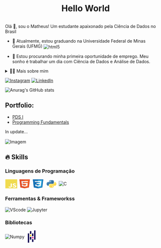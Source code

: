 <!--título-->
<div id="user-content-toc">
  <ul align="center">
    <summary><h1 style="display: inline-block">Hello World</h1></summary>
</div>

<!-- Presentation -->
<p>
  Olá 👋, sou o Matheus! Um estudante apaixonado pela Ciência de Dados no Brasil
  
  - 🌱 Atualmente, estou graduando na Universidade Federal de Minas Gerais (UFMG) <img align="center" alt="html5" src="https://upload.wikimedia.org/wikipedia/commons/b/b5/Logo_UFMG.jpg" width="50" />

  - 🔭 Estou procurando minha primeira oportunidade de emprego. Meu sonho é trabalhar um dia com Ciência de Dados e Análise de Dados.
</p>

<!-- Dropdown -->
<details>
  <summary>👨‍💻 Mais sobre mim</summary>

  - 💬 Tenho 19 anos, atualmente moro no Brasil. Tenho fluência intermediária em inglês e tenho experiência com SQL, Python, Análise de Dados e Visualização de Dados.

  - ⚡ Meus hobbies favoritos são estudar dados, compilar gráficos, analisar estudos e pesquisas científicas, ler livros históricos, políticos, econômicos e religiosos, e assistir a bons filmes - especialmente franquias clássicas e consagradas. E, claro, nunca nego a oportunidade de me reunir e socializar com meus amigos próximos!
  - Na minha opinião, quanto mais conhecimento adquirimos, mais eficiente a Ciência de Dados é como uma ferramenta que nos fornece uma compreensão ampla do mundo em que vivemos. Dados, quando bem usados, têm o poder fantástico de contar a verdadeira história por trás do universo, da sociedade humana e de nós mesmos, como indivíduos.\o/
</details>

<!-- Links -->
[![Instagram](https://img.shields.io/badge/Instagram-E4405F?style=for-the-badge&logo=instagram&logoColor=white)](https://www.instagram.com/matheussoares77_/)
[![LinkedIn](https://img.shields.io/badge/LinkedIn-0077B5?style=for-the-badge&logo=linkedin&logoColor=white)](https://www.linkedin.com/in/matheus-soares-7b89a4233/)

<!-- GithubStats -->
![Anurag's GitHub stats](https://github-readme-stats.vercel.app/api?username=VariableMath&show_icons=true&theme=nord)

<!-- Portfolio -->
## Portfolio:
- [PDS I](https://github.com/VariableMath/PDS-I)
- [Programming Fundamentals](https://github.com/VariableMath/Programming-Fundamentals)
  
In update...

<!-- GIF -->
<p align="left">
  <img align="center" src="https://github.com/VariableMath/variablemath/blob/VariableMath/tokyonight.gif?raw=true" alt="Imagem">
</p>

## 🔥 Skills
<!-- Skills: Linguagens de Programação -->
  <div style="flex-basis: 48%;">
    <h3>Linguagens de Programação</h3>
    <img align="center" alt="Js" height="30" width="40" src="https://raw.githubusercontent.com/devicons/devicon/master/icons/javascript/javascript-plain.svg">
    <img align="center" alt="HTML" height="30" width="40" src="https://raw.githubusercontent.com/devicons/devicon/master/icons/html5/html5-original.svg">
    <img align="center" alt="CSS" height="30" width="40" src="https://raw.githubusercontent.com/devicons/devicon/master/icons/css3/css3-original.svg">
    <img align="center" alt="Python" height="30" width="40" src="https://raw.githubusercontent.com/devicons/devicon/master/icons/python/python-original.svg">
    <img align="center" alt="C" height="30" width="40" src="https://cdn.jsdelivr.net/gh/devicons/devicon/icons/c/c-original.svg">
  </div>
  
  <!-- Skills: Ferramentas & Frameworks -->
  <div style="flex-basis: 48%;">
    <h3>Ferramentas & Frameworkss</h3>
    <img align="center" alt="VScode" height="30" width="40" src="https://cdn.jsdelivr.net/gh/devicons/devicon/icons/vscode/vscode-original.svg">
    <img align="center" alt="Jupyter" height="30" width="40" src="https://cdn.jsdelivr.net/gh/devicons/devicon/icons/jupyter/jupyter-original.svg">
  </div>
  
  <!-- Skills: Bibliotecas -->
  <div style="flex-basis: 48%;">
    <h3>Bibliotecas</h3>
    <img align="center" alt="Numpy" height="30" width="40" src="https://cdn.jsdelivr.net/gh/devicons/devicon/icons/numpy/numpy-original.svg">
    <img align="center" alt="Pandas" src="https://raw.githubusercontent.com/devicons/devicon/2ae2a900d2f041da66e950e4d48052658d850630/icons/pandas/pandas-original.svg" alt="pandas" width="40" height="40"/>
  </div>
